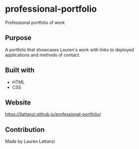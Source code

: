 # professional-portfolio
Professional portfolio of work

## Purpose
A portfolio that showcases Lauren's work with links to deployed applications
and methods of contact.

## Built with
- HTML
- CSS

## Website
https://llattanzi.github.io/professional-portfolio/

## Contribution
Made by Lauren Lattanzi